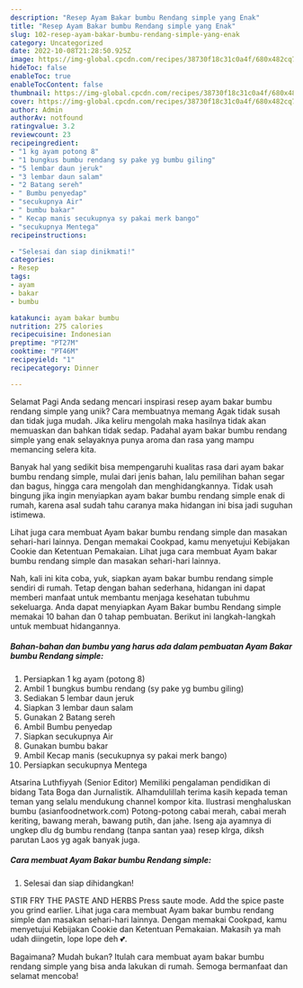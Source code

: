 ```yaml
---
description: "Resep Ayam Bakar bumbu Rendang simple yang Enak"
title: "Resep Ayam Bakar bumbu Rendang simple yang Enak"
slug: 102-resep-ayam-bakar-bumbu-rendang-simple-yang-enak
category: Uncategorized
date: 2022-10-08T21:28:50.925Z
image: https://img-global.cpcdn.com/recipes/38730f18c31c0a4f/680x482cq70/ayam-bakar-bumbu-rendang-simple-foto-resep-utama.jpg
hideToc: false
enableToc: true
enableTocContent: false
thumbnail: https://img-global.cpcdn.com/recipes/38730f18c31c0a4f/680x482cq70/ayam-bakar-bumbu-rendang-simple-foto-resep-utama.jpg
cover: https://img-global.cpcdn.com/recipes/38730f18c31c0a4f/680x482cq70/ayam-bakar-bumbu-rendang-simple-foto-resep-utama.jpg
author: Admin
authorAv: notfound
ratingvalue: 3.2
reviewcount: 23
recipeingredient:
- "1 kg ayam potong 8"
- "1 bungkus bumbu rendang sy pake yg bumbu giling"
- "5 lembar daun jeruk"
- "3 lembar daun salam"
- "2 Batang sereh"
- " Bumbu penyedap"
- "secukupnya Air"
- " bumbu bakar"
- " Kecap manis secukupnya sy pakai merk bango"
- "secukupnya Mentega"
recipeinstructions:

- "Selesai dan siap dinikmati!"
categories:
- Resep
tags:
- ayam
- bakar
- bumbu

katakunci: ayam bakar bumbu 
nutrition: 275 calories
recipecuisine: Indonesian
preptime: "PT27M"
cooktime: "PT46M"
recipeyield: "1"
recipecategory: Dinner

---
```



Selamat Pagi Anda sedang mencari inspirasi resep ayam bakar bumbu rendang simple yang unik? Cara membuatnya memang Agak tidak susah dan tidak juga mudah. Jika keliru mengolah maka hasilnya tidak akan memuaskan dan bahkan tidak sedap. Padahal ayam bakar bumbu rendang simple yang enak selayaknya punya aroma dan rasa yang mampu memancing selera kita.


Banyak hal yang sedikit bisa mempengaruhi kualitas rasa dari ayam bakar bumbu rendang simple, mulai dari jenis bahan, lalu pemilihan bahan segar dan bagus, hingga cara mengolah dan menghidangkannya. Tidak usah bingung jika ingin menyiapkan ayam bakar bumbu rendang simple enak di rumah, karena asal sudah tahu caranya maka hidangan ini bisa jadi suguhan istimewa.

Lihat juga cara membuat Ayam bakar bumbu rendang simple dan masakan sehari-hari lainnya. Dengan memakai Cookpad, kamu menyetujui Kebijakan Cookie dan Ketentuan Pemakaian. Lihat juga cara membuat Ayam bakar bumbu rendang simple dan masakan sehari-hari lainnya.


Nah, kali ini kita coba, yuk, siapkan ayam bakar bumbu rendang simple sendiri di rumah. Tetap dengan bahan sederhana, hidangan ini dapat memberi manfaat untuk membantu menjaga kesehatan tubuhmu sekeluarga. Anda dapat menyiapkan Ayam Bakar bumbu Rendang simple memakai 10 bahan dan 0 tahap pembuatan. Berikut ini langkah-langkah untuk membuat hidangannya.

<!--inarticleads1-->

##### Bahan-bahan dan bumbu yang harus ada dalam pembuatan Ayam Bakar bumbu Rendang simple:

1. Persiapkan 1 kg ayam (potong 8)
1. Ambil 1 bungkus bumbu rendang (sy pake yg bumbu giling)
1. Sediakan 5 lembar daun jeruk
1. Siapkan 3 lembar daun salam
1. Gunakan 2 Batang sereh
1. Ambil  Bumbu penyedap
1. Siapkan secukupnya Air
1. Gunakan  bumbu bakar
1. Ambil  Kecap manis (secukupnya sy pakai merk bango)
1. Persiapkan secukupnya Mentega


Atsarina Luthfiyyah (Senior Editor) Memiliki pengalaman pendidikan di bidang Tata Boga dan Jurnalistik. Alhamdulillah terima kasih kepada teman teman yang selalu mendukung channel kompor kita. Ilustrasi menghaluskan bumbu (asianfoodnetwork.com) Potong-potong cabai merah, cabai merah keriting, bawang merah, bawang putih, dan jahe. Iseng aja ayamnya di ungkep dlu dg bumbu rendang (tanpa santan yaa) resep klrga, diksh parutan Laos yg agak banyak juga. 

<!--inarticleads2-->

##### Cara membuat Ayam Bakar bumbu Rendang simple:


1. Selesai dan siap dihidangkan!

STIR FRY THE PASTE AND HERBS Press saute mode. Add the spice paste you grind earlier. Lihat juga cara membuat Ayam bakar bumbu rendang simple dan masakan sehari-hari lainnya. Dengan memakai Cookpad, kamu menyetujui Kebijakan Cookie dan Ketentuan Pemakaian. Makasih ya mah udah diingetin, lope lope deh 💕. 

Bagaimana? Mudah bukan? Itulah cara membuat ayam bakar bumbu rendang simple yang bisa anda lakukan di rumah. Semoga bermanfaat dan selamat mencoba!
